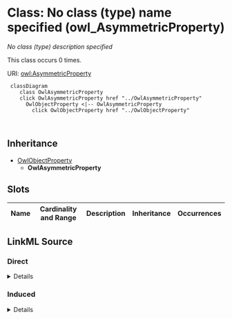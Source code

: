 

# Class: No class (type) name specified (owl_AsymmetricProperty)


_No class (type) description specified_






This class occurs 0 times.


URI: [owl:AsymmetricProperty](http://www.w3.org/2002/07/owl#AsymmetricProperty)






```mermaid
 classDiagram
    class OwlAsymmetricProperty
    click OwlAsymmetricProperty href "../OwlAsymmetricProperty"
      OwlObjectProperty <|-- OwlAsymmetricProperty
        click OwlObjectProperty href "../OwlObjectProperty"
      
      
```





## Inheritance
* [OwlObjectProperty](../classes/OwlObjectProperty.md)
    * **OwlAsymmetricProperty**



## Slots

| Name | Cardinality and Range | Description | Inheritance | Occurrences |
| ---  | --- | --- | --- | --- |














## LinkML Source

<!-- TODO: investigate https://stackoverflow.com/questions/37606292/how-to-create-tabbed-code-blocks-in-mkdocs-or-sphinx -->

### Direct

<details>

```yaml
name: owl_AsymmetricProperty
conforms_to: No schema conformance document specified
annotations:
  count:
    tag: count
    value: 0
description: No class (type) description specified
title: No class (type) name specified
from_schema: fio-kg
rank: 1000
is_a: owl_ObjectProperty
class_uri: owl:AsymmetricProperty

```
</details>

### Induced

<details>

```yaml
name: owl_AsymmetricProperty
conforms_to: No schema conformance document specified
annotations:
  count:
    tag: count
    value: 0
description: No class (type) description specified
title: No class (type) name specified
from_schema: fio-kg
rank: 1000
is_a: owl_ObjectProperty
class_uri: owl:AsymmetricProperty

```
</details>